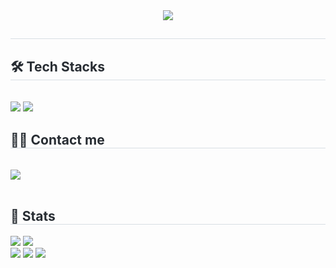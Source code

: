 <div align= "center">
    <img src="https://capsule-render.vercel.app/api?type=waving&color=gradient&height=180&text=streamlit-read-book&animation=twinkling&fontColor=a77301&fontSize=70" />
    </div>
    <div style="text-align: left;"> 
    <h2 style="border-bottom: 1px solid #d8dee4; color: #282d33;">  </h2>  
    <div style="font-weight: 700; font-size: 15px; text-align: left; color: #282d33;">  </div> 
    </div>
    <div style="text-align: left;">
    <h2 style="border-bottom: 1px solid #d8dee4; color: #282d33;"> 🛠️ Tech Stacks </h2> <br> 
    <div style="margin: ; text-align: left;" "text-align: left;"> <img src="https://img.shields.io/badge/Python-3776AB?style=for-the-badge&logo=Python&logoColor=white">
          <img src="https://img.shields.io/badge/Github-181717?style=for-the-badge&logo=Github&logoColor=white">
          </div>
    </div>
    <div style="text-align: left;">
    <h2 style="border-bottom: 1px solid #d8dee4; color: #282d33;"> 🧑‍💻 Contact me </h2> <br> 
    <div style="text-align: left;"> <a href=https://www.notion.so/Notion-ef39d7a45aaa4491864fc00e8e3631d1> <img src="https://img.shields.io/badge/Notion-000000?style=for-the-badge&logo=Notion&logoColor=white&link=https://www.notion.so/Notion-ef39d7a45aaa4491864fc00e8e3631d1"> </a>
          </div>  <br> 
    <div style="text-align: left;">  </div> 
    </div>
    <div style="text-align: left;"> 
    <h2 style="border-bottom: 1px solid #d8dee4; color: #282d33;"> 🏅 Stats </h2> <div style="text-align: left;"> <img src="https://github-readme-stats.vercel.app/api?username=YoonGeonSON&bg_color=180,000000,&title_color=000000&text_color=000000"
         /> <img src="https://github-readme-stats.vercel.app/api/top-langs/?username=YoonGeonSON&layout=compact&bg_color=180,000000,&title_color=000000&text_color=000000"
           /> </div> 
    </div>
    <div>
        <img src="https://github.com/YoonGeonSON/streamlit-read-book/assets/151480776/23fc6e32-66c1-4dbd-85c7-ef40db31f039" />
        <img src="https://github.com/YoonGeonSON/streamlit-read-book/assets/151480776/27551ec3-8c04-40a1-b790-71f2fa06a73b" />
        <img src="https://github.com/YoonGeonSON/streamlit-read-book/assets/151480776/9ea989fc-f7a4-4cdf-8c0f-d214e0c5b927" />
    </div>
